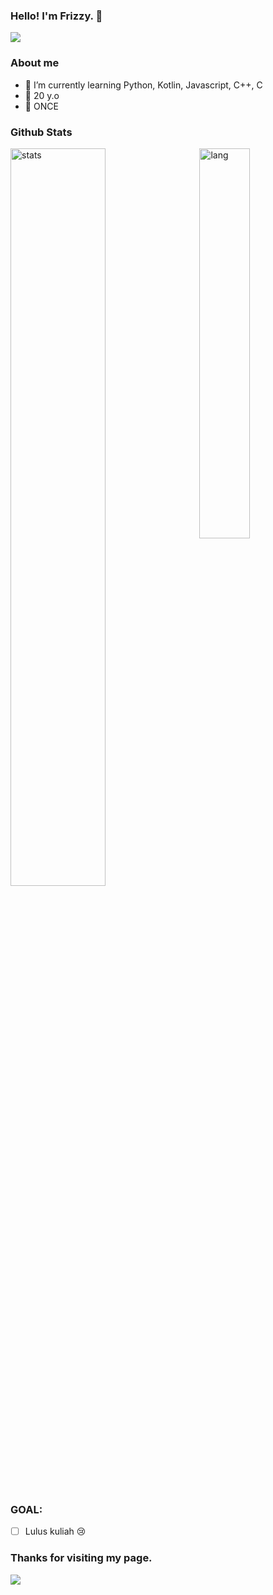 ### Hello! I'm Frizzy. 👋

<img src="https://i.ibb.co/RHb35Jg/ezgif-4-35fae5230e54.gif"/>

### About me
- 🌱 I’m currently learning Python, Kotlin, Javascript, C++, C
- 🐧 20 y.o
- 🍭 ONCE

### Github Stats
<p>
  <img width="55%" alt="stats" src="https://github-readme-stats.vercel.app/api?username=minaricious&count_private=true&show_icons=true&hide_border=true&theme=nightowl">
  <img width="40%" align="right" alt="lang" src="https://github-readme-stats.vercel.app/api/top-langs/?username=minaricious&layout=compact&hide_border=true&langs_count=5&theme=nightowl" />
</p>

### GOAL:
- [ ] Lulus kuliah :cry:

### Thanks for visiting my page.

<img src="https://i.ibb.co/YZkDKbR/ezgif-4-9d3ed2dfc10b.gif"/>
